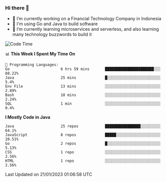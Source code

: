 ### Hi there 👋

<!--
**mazzama/mazzama** is a ✨ _special_ ✨ repository because its `README.md` (this file) appears on your GitHub profile.

Here are some ideas to get you started:

- 🔭 I’m currently working on ...
- 🌱 I’m currently learning ...
- 👯 I’m looking to collaborate on ...
- 🤔 I’m looking for help with ...
- 💬 Ask me about ...
- 📫 How to reach me: ...
- 😄 Pronouns: ...
- ⚡ Fun fact: ...
-->

- 🔭 I’m currently working on a Financial Technology Company in Indonesia
- :gun: I'm using Go and Java to build software
- 🌱 I’m currently learning microservices and serverless, and also learning many technology buzzwords to build it

<!--START_SECTION:waka-->
![Code Time](http://img.shields.io/badge/Code%20Time-2%2C511%20hrs%2035%20mins-blue)

📊 **This Week I Spent My Time On** 

```text
💬 Programming Languages: 
Go                       6 hrs 59 mins       ██████████████████████░░░   88.22% 
Java                     25 mins             █░░░░░░░░░░░░░░░░░░░░░░░░   5.4% 
Env File                 13 mins             ░░░░░░░░░░░░░░░░░░░░░░░░░   2.89% 
Bash                     10 mins             ░░░░░░░░░░░░░░░░░░░░░░░░░   2.24% 
SQL                      1 min               ░░░░░░░░░░░░░░░░░░░░░░░░░   0.4%

```

**I Mostly Code in Java** 

```text
Java                     25 repos            ████████████████░░░░░░░░░   64.1% 
JavaScript               8 repos             █████░░░░░░░░░░░░░░░░░░░░   20.51% 
Go                       2 repos             █░░░░░░░░░░░░░░░░░░░░░░░░   5.13% 
CSS                      1 repo              ░░░░░░░░░░░░░░░░░░░░░░░░░   2.56% 
HTML                     1 repo              ░░░░░░░░░░░░░░░░░░░░░░░░░   2.56%

```



 Last Updated on 21/01/2023 01:06:58 UTC
<!--END_SECTION:waka-->
